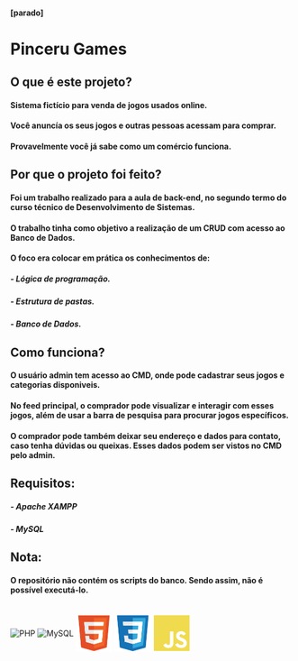 #### [parado]

# Pinceru Games

##

## O que é este projeto?
#### Sistema fictício para venda de jogos usados online.
#### Você anuncía os seus jogos e outras pessoas acessam para comprar.
#### Provavelmente você já sabe como um comércio funciona.

## Por que o projeto foi feito?
#### Foi um trabalho realizado para a aula de back-end, no segundo termo do curso técnico de Desenvolvimento de Sistemas.
#### O trabalho tinha como objetivo a realização de um CRUD com acesso ao Banco de Dados.
#### O foco era colocar em prática os conhecimentos de:
##### - Lógica de programação.
##### - Estrutura de pastas.
##### - Banco de Dados.  

## Como funciona?
#### O usuário admin tem acesso ao CMD, onde pode cadastrar seus jogos e categorias disponiveis.
#### No feed principal, o comprador pode visualizar e interagir com esses jogos, além de usar a barra de pesquisa para procurar jogos específicos.
#### O comprador pode também deixar seu endereço e dados para contato, caso tenha dúvidas ou queixas. Esses dados podem ser vistos no CMD pelo admin.

## Requisitos:
##### - Apache XAMPP
##### - MySQL

## Nota:
#### O repositório não contém os scripts do banco. Sendo assim, não é possível executá-lo.

 <div style="display: inline_block"><br>
   <img align="center" alt="PHP" height="60" width="65"  src="https://cdn-icons-png.flaticon.com/512/919/919830.png">
   <img align="center" alt="MySQL" height="65" width="65" src="https://cdn.jsdelivr.net/gh/devicons/devicon/icons/mysql/mysql-original.svg"/>
   <img align="center" alt="HTML" height="65" width="65" src="https://raw.githubusercontent.com/devicons/devicon/master/icons/html5/html5-original.svg">
   <img align="center" alt="CSS" height="65" width="65" src="https://raw.githubusercontent.com/devicons/devicon/master/icons/css3/css3-original.svg">
   <img align="center" alt="Js" height="65" width="65" src="https://raw.githubusercontent.com/devicons/devicon/master/icons/javascript/javascript-plain.svg">
                                                                                                                                          
</div>
